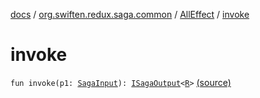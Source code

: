 [docs](../../index.md) / [org.swiften.redux.saga.common](../index.md) / [AllEffect](index.md) / [invoke](./invoke.md)

# invoke

`fun invoke(p1: `[`SagaInput`](../-saga-input/index.md)`): `[`ISagaOutput`](../-i-saga-output/index.md)`<`[`R`](index.md#R)`>` [(source)](https://github.com/protoman92/KotlinRedux/tree/master/common\common-saga\src\main\kotlin/org/swiften/redux/saga/common/AllEffect.kt#L16)